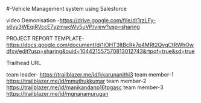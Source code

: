 #-Vehicle Management system using Salesforce

video Demonisation -https://drive.google.com/file/d/1rzLFy-s6yy3WEqiRVccE7yzmwoWv5uVP/view?usp=sharing

PROJECT REPORT TEMPLATE- https://docs.google.com/document/d/1lOHT3ltBcRk7p4MRt2QvqCtRWhOwdfxv/edit?usp=sharing&ouid=104421557570813012743&rtpof=true&sd=true


Trailhead URL

team leader- https://trailblazer.me/id/kkarunanithi3
team member-1 https://trailblazer.me/id/mmuthukkumar 
team member-2 https://trailblazer.me/id/manikandanp16tpgasc
team member-3 https://trailblazer.me/id/mgnanamurugan
